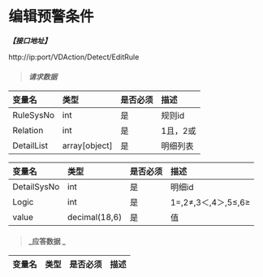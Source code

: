 # 编辑预警条件

_**【接口地址】**_

http://ip:port/VDAction/Detect/EditRule

> #### _请求数据_

| 变量名 | 类型 | 是否必须 | 描述 |
| :--- | :--- | :--- | :--- |
| RuleSysNo | int | 是 | 规则id |
| Relation | int | 是 | 1且，2或 |
| DetailList | array[object] | 是 | 明细列表 |

| 变量名 | 类型 | 是否必须 | 描述 |
| :--- | :--- | :--- | :--- |
| DetailSysNo | int | 是 | 明细id |
| Logic | int | 是 | 1=,2≠,3＜,4＞,5≤,6≥ |
| value | decimal(18,6) | 是 | 值 |


> #### _应答数据 _

| 变量名 | 类型 | 是否必须 | 描述 |
| :--- | :--- | :--- | :--- |


